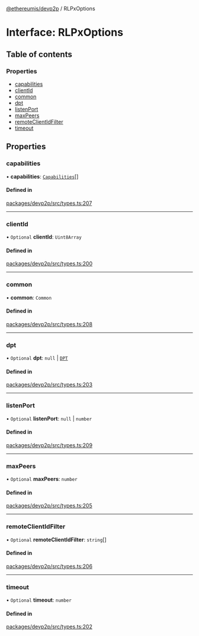 [@ethereumjs/devp2p](../README.md) / RLPxOptions

# Interface: RLPxOptions

## Table of contents

### Properties

- [capabilities](RLPxOptions.md#capabilities)
- [clientId](RLPxOptions.md#clientid)
- [common](RLPxOptions.md#common)
- [dpt](RLPxOptions.md#dpt)
- [listenPort](RLPxOptions.md#listenport)
- [maxPeers](RLPxOptions.md#maxpeers)
- [remoteClientIdFilter](RLPxOptions.md#remoteclientidfilter)
- [timeout](RLPxOptions.md#timeout)

## Properties

### capabilities

• **capabilities**: [`Capabilities`](Capabilities.md)[]

#### Defined in

[packages/devp2p/src/types.ts:207](https://github.com/ethereumjs/ethereumjs-monorepo/blob/master/packages/devp2p/src/types.ts#L207)

___

### clientId

• `Optional` **clientId**: `Uint8Array`

#### Defined in

[packages/devp2p/src/types.ts:200](https://github.com/ethereumjs/ethereumjs-monorepo/blob/master/packages/devp2p/src/types.ts#L200)

___

### common

• **common**: `Common`

#### Defined in

[packages/devp2p/src/types.ts:208](https://github.com/ethereumjs/ethereumjs-monorepo/blob/master/packages/devp2p/src/types.ts#L208)

___

### dpt

• `Optional` **dpt**: ``null`` \| [`DPT`](../classes/DPT.md)

#### Defined in

[packages/devp2p/src/types.ts:203](https://github.com/ethereumjs/ethereumjs-monorepo/blob/master/packages/devp2p/src/types.ts#L203)

___

### listenPort

• `Optional` **listenPort**: ``null`` \| `number`

#### Defined in

[packages/devp2p/src/types.ts:209](https://github.com/ethereumjs/ethereumjs-monorepo/blob/master/packages/devp2p/src/types.ts#L209)

___

### maxPeers

• `Optional` **maxPeers**: `number`

#### Defined in

[packages/devp2p/src/types.ts:205](https://github.com/ethereumjs/ethereumjs-monorepo/blob/master/packages/devp2p/src/types.ts#L205)

___

### remoteClientIdFilter

• `Optional` **remoteClientIdFilter**: `string`[]

#### Defined in

[packages/devp2p/src/types.ts:206](https://github.com/ethereumjs/ethereumjs-monorepo/blob/master/packages/devp2p/src/types.ts#L206)

___

### timeout

• `Optional` **timeout**: `number`

#### Defined in

[packages/devp2p/src/types.ts:202](https://github.com/ethereumjs/ethereumjs-monorepo/blob/master/packages/devp2p/src/types.ts#L202)
